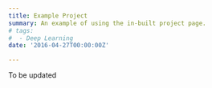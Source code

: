 ```yaml
---
title: Example Project
summary: An example of using the in-built project page.
# tags:
#  - Deep Learning
date: '2016-04-27T00:00:00Z'

---
```


To be updated
